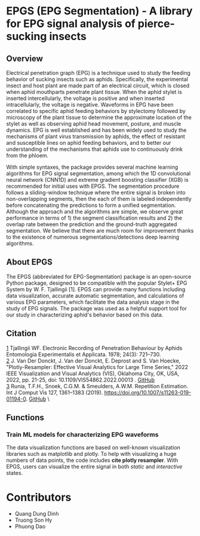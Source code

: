 # EPGS (EPG Segmentation) - A library for EPG signal analysis of pierce-sucking insects

## Overview
Electrical penetration graph (EPG) is a technique used to study the feeding behavior of sucking insects such as aphids. Specifically, the experimental insect and host plant are made part of an electrical circuit, which is closed when aphid mouthparts penetrate plant tissue. When the aphid stylet is inserted intercellularly, the voltage is positive and when inserted intracellularly, the voltage is negative. Waveforms in EPG have been correlated to specific aphid feeding behaviors by stylectomy followed by microscopy of the plant tissue to determine the approximate location of the stylet as well as observing aphid head movement, posture, and muscle dynamics. EPG is well established and has been widely used to study the mechanisms of plant virus transmission by aphids, the effect of resistant and susceptible lines on aphid feeding behaviors, and to better our understanding of the mechanisms that aphids use to continuously drink from the phloem.   

With simple syntaxes, the package provides several machine learning algorithms for EPG signal segmentation, among which the 1D convolutional neural network (CNN1D) and extreme gradient boosting classifier (XGB) is recommended for initial uses with EPGS. The segmentation procedure follows a sliding-window technique where the entire signal is broken into non-overlapping segments, then the each of them is labeled independently before concatenating the predictions to form a unified segmentation. Although the approach and the algorithms are simple, we observe great performance in terms of 1) the segment classification results and 2) the overlap rate between the prediction and the ground-truth aggregated segmentation. We believe that there are much room for improvement thanks to the existence of numerous segmentations/detections deep learning algorithms.

## About EPGS
The EPGS (abbreviated for EPG-Segmentation) package is an open-source Python package, designed to be compatible with the popular Stylet+ EPG System by W. F. Tjallingii [1]. EPGS can provide many functions including data visualization, accurate automatic segmentation, and calculations of various EPG parameters, which facilitate the data analysis stage in the study of EPG signals. The package was used as a helpful support tool for our study in characterizing aphid's behavior based on this data. 

## Citation
[1](https://onlinelibrary.wiley.com/doi/10.1111/j.1570-7458.1978.tb02836.x) Tjallingii WF. Electronic Recording of Penetration Behaviour by Aphids Entomologia Experimentalis et Applicata. 1978; 24(3): 721–730.\
[2](https://ieeexplore.ieee.org/document/9973221) J. Van Der Donckt, J. Van der Donckt, E. Deprost and S. Van Hoecke, "Plotly-Resampler: Effective Visual Analytics for Large Time Series," 2022 IEEE Visualization and Visual Analytics (VIS), Oklahoma City, OK, USA, 2022, pp. 21-25, doi: 10.1109/VIS54862.2022.00013 . [GitHub](https://github.com/predict-idlab/plotly-resampler) \
[3](https://link.springer.com/article/10.1007/s11263-019-01194-0) Runia, T.F.H., Snoek, C.G.M. & Smeulders, A.W.M. Repetition Estimation. Int J Comput Vis 127, 1361–1383 (2019). https://doi.org/10.1007/s11263-019-01194-0. [GitHub](https://github.com/tomrunia/PyTorchWavelets) \

## Functions
### Train ML models for characterizing EPG waveforms
The data visualization functions are based on well-known visualization libraries such as matplotlib and plotly. To help with visualizing a huge numbers of data points, the code includes **cite plotly resampler**. 
With EPGS, users can visualize the entire signal in both _static_ and _interactive_ states.

# Contributors
* Quang Dung Dinh
* Truong Son Hy
* Phuong Dao
